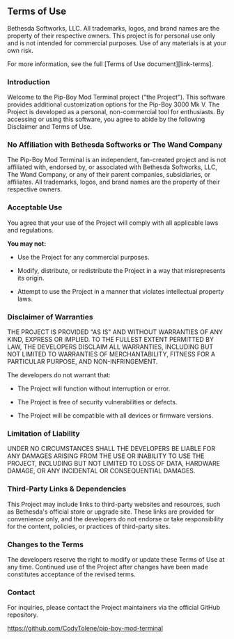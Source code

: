 ## Terms of Use

Bethesda Softworks, LLC. All trademarks, logos, and brand names are the property of their respective owners. This project is for personal use only and is not intended for commercial purposes. Use of any materials is at your own risk.

For more information, see the full [Terms of Use document][link-terms].

### Introduction

Welcome to the Pip-Boy Mod Terminal project ("the Project"). This software provides additional customization options for the Pip-Boy 3000 Mk V. The Project is developed as a personal, non-commercial tool for enthusiasts. By accessing or using this software, you agree to abide by the following Disclaimer and Terms of Use.

### No Affiliation with Bethesda Softworks or The Wand Company

The Pip-Boy Mod Terminal is an independent, fan-created project and is not affiliated with, endorsed by, or associated with Bethesda Softworks, LLC, The Wand Company, or any of their parent companies, subsidiaries, or affiliates. All trademarks, logos, and brand names are the property of their respective owners.

### Acceptable Use

You agree that your use of the Project will comply with all applicable laws and regulations.

**You may not:**

- Use the Project for any commercial purposes.

- Modify, distribute, or redistribute the Project in a way that misrepresents its origin.

- Attempt to use the Project in a manner that violates intellectual property laws.

### Disclaimer of Warranties

THE PROJECT IS PROVIDED "AS IS" AND WITHOUT WARRANTIES OF ANY KIND, EXPRESS OR IMPLIED. TO THE FULLEST EXTENT PERMITTED BY LAW, THE DEVELOPERS DISCLAIM ALL WARRANTIES, INCLUDING BUT NOT LIMITED TO WARRANTIES OF MERCHANTABILITY, FITNESS FOR A PARTICULAR PURPOSE, AND NON-INFRINGEMENT.

The developers do not warrant that:

- The Project will function without interruption or error.

- The Project is free of security vulnerabilities or defects.

- The Project will be compatible with all devices or firmware versions.

### Limitation of Liability

UNDER NO CIRCUMSTANCES SHALL THE DEVELOPERS BE LIABLE FOR ANY DAMAGES ARISING FROM THE USE OR INABILITY TO USE THE PROJECT, INCLUDING BUT NOT LIMITED TO LOSS OF DATA, HARDWARE DAMAGE, OR ANY INCIDENTAL OR CONSEQUENTIAL DAMAGES.

### Third-Party Links & Dependencies

This Project may include links to third-party websites and resources, such as Bethesda's official store or upgrade site. These links are provided for convenience only, and the developers do not endorse or take responsibility for the content, policies, or practices of third-party sites.

### Changes to the Terms

The developers reserve the right to modify or update these Terms of Use at any time. Continued use of the Project after changes have been made constitutes acceptance of the revised terms.

### Contact

For inquiries, please contact the Project maintainers via the official GitHub repository.

https://github.com/CodyTolene/pip-boy-mod-terminal
